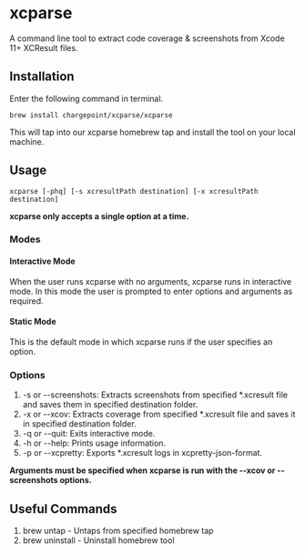 # xcparse

A command line tool to extract code coverage & screenshots from Xcode 11+ XCResult files.

## Installation 

Enter the following command  in terminal.

```
brew install chargepoint/xcparse/xcparse
```
This will tap into our xcparse homebrew tap and install the tool on your local machine.

## Usage

```
xcparse [-phq] [-s xcresultPath destination] [-x xcresultPath destination]
```

**xcparse only accepts a single option at a time.** 

### Modes


#### Interactive Mode
When the user runs xcparse with no arguments, xcparse runs in interactive mode. In this mode the user is prompted to enter options and arguments as required.

#### Static Mode
This is the default mode in which xcparse runs if the user specifies an option.

### Options

1. -s or --screenshots: Extracts screenshots from specified *.xcresult file and saves them in specified destination folder.
2. -x or --xcov: Extracts coverage from specified *.xcresult file and saves it in specified destination folder.
3. -q or --quit: Exits interactive mode.
4. -h or --help: Prints usage information.
5. -p or --xcpretty: Exports *.xcresult logs in xcpretty-json-format.

**Arguments must be specified when xcparse is run with the --xcov or --screenshots options.**

## Useful Commands

1. brew untap - Untaps from specified homebrew tap
2. brew uninstall - Uninstall homebrew tool

